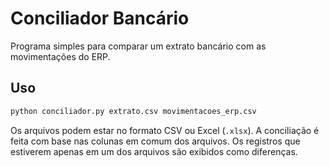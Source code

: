 # Conciliador Bancário

Programa simples para comparar um extrato bancário com as movimentações do ERP.

## Uso

```bash
python conciliador.py extrato.csv movimentacoes_erp.csv
```

Os arquivos podem estar no formato CSV ou Excel (`.xlsx`). A conciliação é feita com base nas colunas em comum dos arquivos. Os registros que estiverem apenas em um dos arquivos são exibidos como diferenças.
